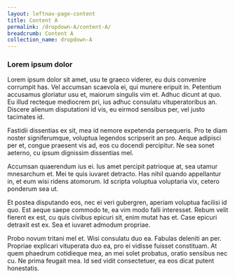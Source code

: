 ```yaml
---
layout: leftnav-page-content
title: Content A
permalink: /dropdown-A/content-A/
breadcrumb: Content A
collection_name: dropdown-A
---
```


### **Lorem ipsum dolor**

Lorem ipsum dolor sit amet, usu te graeco viderer, eu duis convenire corrumpit has. Vel accumsan scaevola ei, qui munere eripuit in. Petentium accusamus gloriatur usu et, maiorum singulis vim et. Adhuc dicunt at quo. Eu illud recteque mediocrem pri, ius adhuc consulatu vituperatoribus an. Discere alienum disputationi id vis, eu eirmod sensibus per, vel justo tacimates id.

Fastidii dissentias ex sit, mea id nemore expetenda persequeris. Pro te diam noster signiferumque, voluptua legendos scripserit an pro. Aeque adipisci per et, congue praesent vis ad, eos cu docendi percipitur. Ne sea sonet aeterno, cu ipsum dignissim dissentias mel.

Accumsan quaerendum ius ei. Ius amet percipit patrioque at, sea utamur mnesarchum et. Mei te quis iuvaret detracto. Has nihil quando appellantur in, et eum wisi ridens atomorum. Id scripta voluptua voluptaria vix, cetero ponderum sea ut.

Et postea disputando eos, nec ei veri gubergren, aperiam voluptua facilisi id quo. Est aeque saepe commodo te, ea vim modo falli interesset. Rebum velit fierent ex est, cu quis civibus epicuri sit, enim mutat has et. Case epicuri detraxit est ex. Sea et iuvaret admodum propriae.

Probo novum tritani mel et. Wisi consulatu duo ea. Fabulas deleniti an per. Propriae explicari vituperata duo ea, pro ei vidisse fuisset constituam. At quem phaedrum cotidieque mea, an mei solet probatus, oratio sensibus nec cu. Ne prima feugait mea. Id sed vidit consectetuer, ea eos dicat putent honestatis.